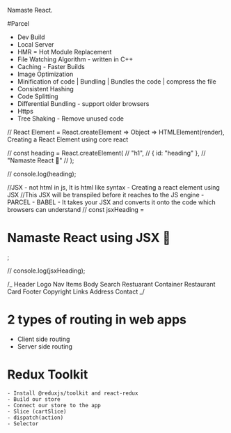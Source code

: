 Namaste React.

#Parcel

- Dev Build
- Local Server
- HMR = Hot Module Replacement
- File Watching Algorithm - written in C++
- Caching - Faster Builds
- Image Optimization
- Minification of code | Bundling | Bundles the code | compress the file
- Consistent Hashing
- Code Splitting
- Differential Bundling - support older browsers
- Https
- Tree Shaking - Remove unused code

// React Element = React.createElement => Object => HTMLElement(render), Creating a React Element using core react

// const heading = React.createElement(
// "h1",
// { id: "heading" },
// "Namaste React 🚀"
// );

// console.log(heading);

//JSX - not html in js, It is html like syntax - Creating a react element using JSX
//This JSX will be transpiled before it reaches to the JS engine - PARCEL - BABEL - It takes your JSX and converts it onto the code which browsers can understand
// const jsxHeading = <h1 id="heading">Namaste React using JSX 🚀</h1>;

// console.log(jsxHeading);

/_
Header
Logo
Nav Items
Body
Search
Restuarant Container
Restaurant Card
Footer
Copyright
Links
Address
Contact
_/

# 2 types of routing in web apps

- Client side routing
- Server side routing

# Redux Toolkit

    - Install @reduxjs/toolkit and react-redux
    - Build our store
    - Connect our store to the app
    - Slice (cartSlice)
    - dispatch(action)
    - Selector
